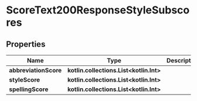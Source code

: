 
# ScoreText200ResponseStyleSubscores

## Properties
Name | Type | Description | Notes
------------ | ------------- | ------------- | -------------
**abbreviationScore** | **kotlin.collections.List&lt;kotlin.Int&gt;** |  |  [optional]
**styleScore** | **kotlin.collections.List&lt;kotlin.Int&gt;** |  |  [optional]
**spellingScore** | **kotlin.collections.List&lt;kotlin.Int&gt;** |  |  [optional]




